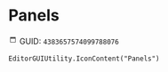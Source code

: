 # Panels
![](/img/Panels.png)
GUID: `4383657574099788076`
```
EditorGUIUtility.IconContent("Panels")
```
